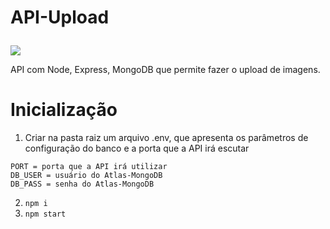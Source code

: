 # API-Upload <p align="center">
<img src="http://img.shields.io/static/v1?label=STATUS&message=FINALIZADO&color=GREEN&style=for-the-badge"/>
</p>

API com Node, Express, MongoDB que permite fazer o upload de imagens.

# Inicialização

1. Criar na pasta raiz um arquivo .env, que apresenta os parâmetros de configuração do banco e a porta que a API irá escutar

```
PORT = porta que a API irá utilizar
DB_USER = usuário do Atlas-MongoDB
DB_PASS = senha do Atlas-MongoDB 
```
2. ```npm i```
3. ```npm start```
